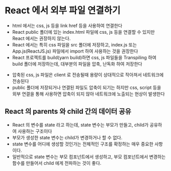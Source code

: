 # React 에서 외부 파일 연결하기

- html 에서는 css, js 등을 link href 등을 사용하여 연결한다
- React public 폴더에 있는 index.html 파일에 css, js 등을 연결할 수 있지만 React 에서는 권장하지 않는다.
- React 에서는 특히 css 파일을 src 폴더에 저장하고, index.js 또는 App.js(ReactJS.js) 파일에서 import 하여 사용하는 것을 권장한다
- React 프로젝트를 build(yarn build)하면 css, js 파일들을 Transpiling 하여 build 폴더에 저장하는데, 대부분의 파일을 압축, 난독화 하여 저장한다

* 압축된 css, js 파일은 client 로 전송될때 용량이 상대적으로 작아져서 네트워크에 전송된다
* public 폴더에 저장되거나 연결된 파일도 압축이 되기는 하지만 css, script 등을 외부 연결을 통해 사용하면 압축이 되지 않아 네트워크에 노출되는 현상이 발생한다

## React 의 parents 와 child 간의 데이터 공유

- React 의 변수를 state 라고 하는데, state 변수는 부모가 만들고, child가 공유하여 사용하는 구조이다
- 부모가 생성한 state 변수는 child가 변경하거나 할 수 없다.
- state 변수를 어디에 생성할 것인가는 전체적인 구조를 확정하는 매우 중요한 사항이다.
- 일반적으로 state 변수는 부모 컴포넌트에서 생성하고, 부모 컴포넌트에서 변경하는 함수를 만들어서 child 에게 전파하는 것이 좋다.
